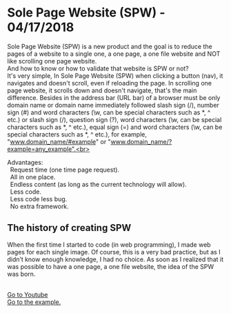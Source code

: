 <h1>Sole Page Website (SPW) - 04/17/2018</h1>

Sole Page Website (SPW) is a new product and the goal is to reduce the pages of a website to a single one, a one page, a one file website and NOT like scrolling one page website.<br>
And how to know or how to validate that website is SPW or not?<br>
It's very simple, In Sole Page Website (SPW) when clicking a button (nav), it navigates and doesn't scroll, even if reloading the page. In scrolling one page website, it scrolls down and doesn't navigate, that's the main difference. Besides in the address bar (URL bar) of a browser must be only domain name or domain name immediately followed slash sign (/), number sign (#) and word characters (\w, can be special characters such as *, ^ etc.) or slash sign (/), question sign (?), word characters (\w, can be special characters such as *, ^ etc.), equal sign (=) and word characters (\w, can be special characters such as *, ^ etc.), for example, "www.domain_name/#example" or "www.domain_name/?example=any_example".<br>

Advantages:<br>
&ensp;Request time (one time page request).<br>
&ensp;All in one place.<br>
&ensp;Endless content (as long as the current technology will allow).<br>
&ensp;Less code.<br>
&ensp;Less code less bug.<br>
&ensp;No extra framework.<br>
<h2>The history of creating SPW</h2>
When the first time I started to code (in web programming), I made web pages for each single image. Of course, this is a very bad practice, but as I didn’t know enough knowledge, I had no choice. As soon as I realized that it was possible to have a one page, a one file website, the idea of the SPW was born.<br>

<br><a href="https://youtu.be/bBuFUGsE5rY" target="_blank">Go to Youtube</a>
<br><a href="http://ss7.tech" target="_blank">Go to the example.</a>
